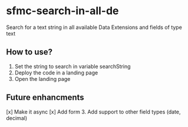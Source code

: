 # sfmc-search-in-all-de
Search for a text string in all available Data Extensions and fields of type text

## How to use? 
1. Set the string to search in variable searchString
2. Deploy the code in a landing page 
3. Open the landing page 

## Future enhancments 
[x] Make it async 
[x] Add form 
3. Add support to other field types (date, decimal)
